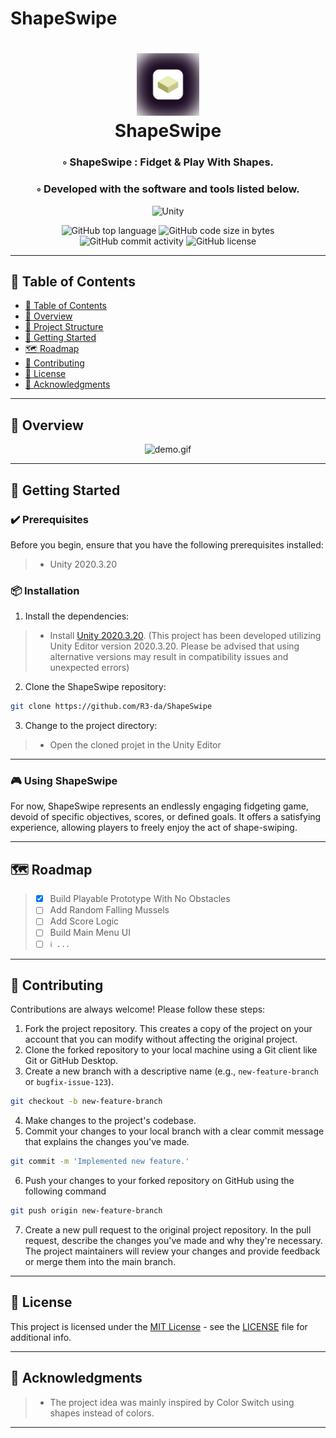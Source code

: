 # ShapeSwipe
<div align="center">
<h1 align="center">
<img src="./img/app_icon_wbg.webp" width="100" />
<br>ShapeSwipe
</h1>
<h3>◦ ShapeSwipe : Fidget & Play With Shapes.</h3>
<h3>◦ Developed with the software and tools listed below.</h3>

<p align="center">
<img src="https://img.shields.io/badge/Unity-0467DF.svg?style&logo=Unity&logoColor=white" alt="Unity" />
</p>
<img src="https://img.shields.io/github/languages/top/R3-da/ShapeSwipe?style&color=5D6D7E" alt="GitHub top language" />
<img src="https://img.shields.io/github/languages/code-size/R3-da/ShapeSwipe?style&color=5D6D7E" alt="GitHub code size in bytes" />
<img src="https://img.shields.io/github/commit-activity/m/R3-da/ShapeSwipe?style&color=5D6D7E" alt="GitHub commit activity" />
<img src="https://img.shields.io/github/license/R3-da/ShapeSwipe?style&color=5D6D7E" alt="GitHub license" />
</div>

---

## 📒 Table of Contents
- [📒 Table of Contents](#-table-of-contents)
- [📍 Overview](#-overview)
- [📂 Project Structure](#project-structure)
- [🚀 Getting Started](#-getting-started)
- [🗺 Roadmap](#-roadmap)
- [🤝 Contributing](#-contributing)
- [📄 License](#-license)
- [👏 Acknowledgments](#-acknowledgments)

---

## 📍 Overview

<div align="center">
  <img src="./img/app_icon_wbg.webp/demo.gif" alt="demo.gif" />
</div>

---

## 🚀 Getting Started

### ✔️ Prerequisites

Before you begin, ensure that you have the following prerequisites installed:
> - Unity 2020.3.20

### 📦 Installation

1. Install the dependencies:
> - Install [Unity 2020.3.20](https://unity.com/releases/editor/whats-new/2020.3.20). (This project has been developed utilizing Unity Editor version 2020.3.20. Please be advised that using alternative versions may result in compatibility issues and unexpected errors)

2. Clone the ShapeSwipe repository:
```sh
git clone https://github.com/R3-da/ShapeSwipe
```

3. Change to the project directory:
> - Open the cloned projet in the Unity Editor

---

### 🎮 Using ShapeSwipe

For now, ShapeSwipe represents an endlessly engaging fidgeting game, devoid of specific objectives, scores, or defined goals. It offers a satisfying experience, allowing players to freely enjoy the act of shape-swiping.

---


## 🗺 Roadmap

> - [X] Build Playable Prototype With No Obstacles
> - [ ] Add Random Falling Mussels
> - [ ] Add Score Logic
> - [ ] Build Main Menu UI
> - [ ] `ℹ️ ...`

---

## 🤝 Contributing

Contributions are always welcome! Please follow these steps:
1. Fork the project repository. This creates a copy of the project on your account that you can modify without affecting the original project.
2. Clone the forked repository to your local machine using a Git client like Git or GitHub Desktop.
3. Create a new branch with a descriptive name (e.g., `new-feature-branch` or `bugfix-issue-123`).
```sh
git checkout -b new-feature-branch
```
4. Make changes to the project's codebase.
5. Commit your changes to your local branch with a clear commit message that explains the changes you've made.
```sh
git commit -m 'Implemented new feature.'
```
6. Push your changes to your forked repository on GitHub using the following command
```sh
git push origin new-feature-branch
```
7. Create a new pull request to the original project repository. In the pull request, describe the changes you've made and why they're necessary.
The project maintainers will review your changes and provide feedback or merge them into the main branch.

---

## 📄 License

This project is licensed under the [MIT License](LICENSE) - see the [LICENSE](LICENSE) file for additional info.

---

## 👏 Acknowledgments

> - The project idea was mainly inspired by Color Switch using shapes instead of colors.

---
